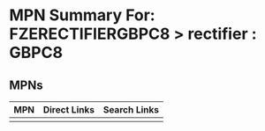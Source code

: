 



# MPN Summary For: FZERECTIFIERGBPC8 > rectifier : GBPC8

## MPNs
  

|MPN|Direct Links|Search Links|
| :--- | :--- | :--- |
||||
